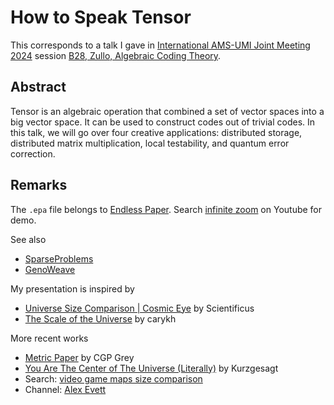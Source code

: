 # How to Speak Tensor

This corresponds to a talk I gave in
[International AMS-UMI Joint Meeting 2024](https://umi.dm.unibo.it/jm-umi-ams/special-sessions/special-sessions-on-25-26-july-2024/)
session [B28, Zullo, Algebraic Coding Theory](https://umi.dm.unibo.it/jm-umi-ams/index.php?gf-download=2024%2F06%2FFile-B-B28.pdf&form-id=4&field-id=9&hash=0cb37c575aeb1c7ff4d3bdfa36f6524732bfd11d45499562ab0a9fed8af839e4).

## Abstract

Tensor is an algebraic operation that combined a set of vector spaces into a big vector space.
It can be used to construct codes out of trivial codes.
In this talk, we will go over four creative applications:
distributed storage, distributed matrix multiplication, local testability, and quantum error correction.


## Remarks

The `.epa` file belongs to [Endless Paper](https://endlesspaper.app).
Search [infinite zoom](https://www.youtube.com/results?search_query=infinite+zoom)
on Youtube for demo.

See also
* [SparseProblems](https://github.com/Symbol1/SparseProblems)
* [GenoWeave](https://github.com/Symbol1/GenoWeave)

My presentation is inspired by
* [Universe Size Comparison | Cosmic Eye](https://www.youtube.com/watch?v=8Are9dDbW24) by Scientificus
* [The Scale of the Universe](https://www.youtube.com/watch?v=uaGEjrADGPA) by carykh

More recent works
* [Metric Paper](https://www.youtube.com/watch?v=pUF5esTscZI) by CGP Grey
* [You Are The Center of The Universe (Literally)](https://www.youtube.com/watch?v=Z_1Q0XB4X0Y) by Kurzgesagt
* Search: [video game maps size comparison](https://www.youtube.com/results?search_query=video+game+maps+size+comparison)
* Channel: [Alex Evett](https://www.youtube.com/@AlexEvett55/videos)
